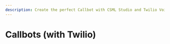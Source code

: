 ```yaml
---
description: Create the perfect Callbot with CSML Studio and Twilio Voice!
---
```


# Callbots \(with Twilio\)

